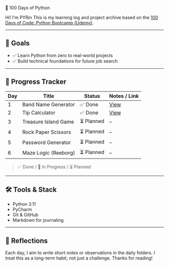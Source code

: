 🐍 100 Days of Python

Hi! I'm PYRin This is my learning log and project archive based on the [100 Days of Code: Python Bootcamp (Udemy)](https://www.udemy.com/course/100-days-of-code/).

---

## 🎯 Goals

* ✅ Learn Python from zero to real-world projects
* ✅ Build technical foundations for future job search

---

## 📅 Progress Tracker

| Day | Title                | Status         | Notes / Link              |
| --- | -------------------- | -------------- | ------------------------- |
| 1   | Band Name Generator  | ✅ Done         | [View](./day01) |
| 2   | Tip Calculator       | ✅ Done         | [View](./day02) | 
| 3   | Treasure Island Game | ⏳ Planned      | –                         |
| 4   | Rock Paper Scissors  | ⏳ Planned      | –                         |
| 5   | Password Generator   | ⏳ Planned      | –                         |
| 6   | Maze Logic (Reeborg) | ⏳ Planned      | –                         |

> ✅ Done / 🚧 In Progress / ⏳ Planned

---

## 🛠️ Tools & Stack

* Python 3.11
* PyCharm
* Git & GitHub
* Markdown for journaling

---

## 🧠 Reflections

Each day, I aim to write short notes or observations in the daily folders.
I treat this as a long-term habit, not just a challenge. Thanks for reading!
